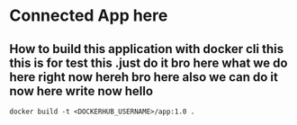# Connected App here 

## How to build this application with docker cli this this is for test this .just do it bro here what we do here right now hereh bro  here also we can do it now here write now hello
```
docker build -t <DOCKERHUB_USERNAME>/app:1.0 .
```
